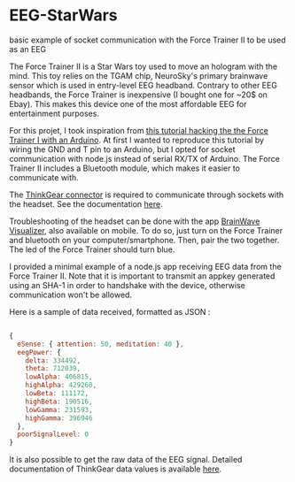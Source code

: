 # EEG-StarWars
basic example of socket communication with the Force Trainer II to be used as an EEG

The Force Trainer II is a Star Wars toy used to move an hologram with the mind. This toy relies on the TGAM chip, NeuroSky's primary brainwave sensor which is used in entry-level EEG headband. 
Contrary to other EEG headbands, the Force Trainer is inexpensive (I bought one for ~20$ on Ebay). This makes this device one of the most affordable EEG for entertainment purposes.

For this projet, I took inspiration from [this tutorial hacking the the Force Trainer I with an Arduino](https://www.instructables.com/How-to-hack-EEG-toys-with-arduino/).
At first I wanted to reproduce this tutorial by wiring the GND and T pin to an Arduino, but I opted for socket communication with node.js instead of serial RX/TX of Arduino.
The Force Trainer II includes a Bluetooth module, which makes it easier to communicate with.


The [ThinkGear connector](https://www.npmjs.com/package/node-thinkgear-sockets) is required to communicate through sockets with the headset. 
See the documentation [here](http://developer.neurosky.com/docs/lib/exe/fetch.php?media=thinkgear_socket_protocol.pdf).

Troubleshooting of the headset can be done with the app [BrainWave Visualizer](https://store.neurosky.com/products/visualizer), also available on mobile. 
To do so, just turn on the Force Trainer and bluetooth on your computer/smartphone. Then, pair the two together. The led of the Force Trainer should turn blue. 

I provided a minimal example of a node.js app receiving EEG data from the Force Trainer II.
Note that it is important to transmit an appkey generated using an SHA-1 in order to handshake with the device, otherwise communication won't be allowed.

Here is a sample of data received, formatted as JSON : 
```javascript

{
  eSense: { attention: 50, meditation: 40 },
  eegPower: {
    delta: 334492,
    theta: 712039,
    lowAlpha: 406815,
    highAlpha: 429260,
    lowBeta: 111172,
    highBeta: 190516,
    lowGamma: 231593,
    highGamma: 396946
  },
  poorSignalLevel: 0
}

```

It is also possible to get the raw data of the EEG signal. Detailed documentation of ThinkGear data values is available [here](https://cdn.instructables.com/ORIG/F16/FZ5D/I8SLTELN/F16FZ5DI8SLTELN.pdf).
